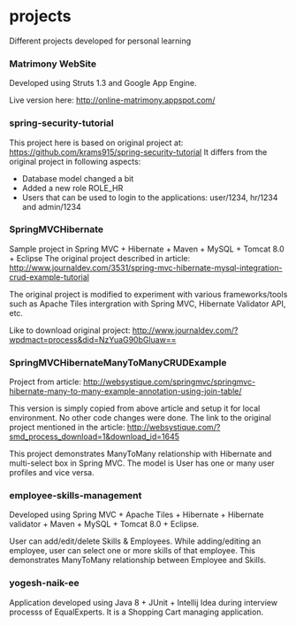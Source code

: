 # projects
Different projects developed for personal learning

### Matrimony WebSite
Developed using Struts 1.3 and Google App Engine.

Live version here: http://online-matrimony.appspot.com/

### spring-security-tutorial
This project here is based on original project at: https://github.com/krams915/spring-security-tutorial
It differs from the original project in following aspects:
- Database model changed a bit
- Added a new role ROLE_HR
- Users that can be used to login to the applications: user/1234, hr/1234 and admin/1234

### SpringMVCHibernate
Sample project in Spring MVC + Hibernate + Maven + MySQL + Tomcat 8.0 + Eclipse
The original project described in article:
http://www.journaldev.com/3531/spring-mvc-hibernate-mysql-integration-crud-example-tutorial

The original project is modified to experiment with various frameworks/tools such as Apache Tiles intergration with Spring MVC, Hibernate Validator API, etc.

Like to download original project: 
http://www.journaldev.com/?wpdmact=process&did=NzYuaG90bGluaw==

### SpringMVCHibernateManyToManyCRUDExample
Project from article:
http://websystique.com/springmvc/springmvc-hibernate-many-to-many-example-annotation-using-join-table/

This version is simply copied from above article and setup it for local environment. No other code changes were done.
The link to the original project mentioned in the article: http://websystique.com/?smd_process_download=1&download_id=1645

This project demonstrates ManyToMany relationship with Hibernate and multi-select box in Spring MVC.
The model is User has one or many user profiles and vice versa.

### employee-skills-management
Developed using Spring MVC + Apache Tiles + Hibernate + Hibernate validator + Maven + MySQL + Tomcat 8.0 + Eclipse.

User can add/edit/delete Skills & Employees. 
While adding/editing an employee, user can select one or more skills of that employee.
This demonstrates ManyToMany relationship between Employee and Skills.

### yogesh-naik-ee
Application developed using Java 8 + JUnit + Intellij Idea during interview processs of EqualExperts.
It is a Shopping Cart managing application.

